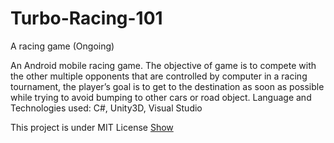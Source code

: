 # Turbo-Racing-101
A racing game (Ongoing)

An Android mobile racing game.
The objective of game is to compete with the other multiple opponents that are controlled by computer in a racing tournament,
the player’s goal is to get to the destination as soon as possible while trying to avoid bumping to other cars or road object.
Language and Technologies used: C#, Unity3D, Visual Studio

This project is under MIT License [Show](LICENSE.txt)
